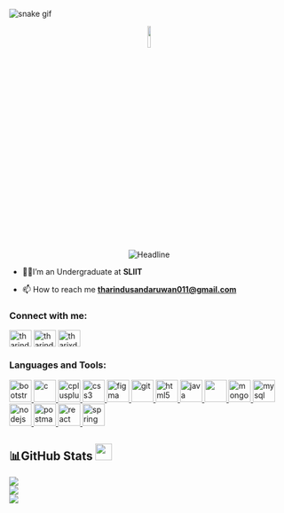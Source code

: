 ![snake gif](https://github.com/null3000/null3000/blob/output/github-contribution-grid-snake.svg)
<p align="center">
  <img src="https://raw.githubusercontent.com/7oSkaaa/7oSkaaa/main/Images/about_me.gif" width="10%" />
</p>



 <div align=center>
        <img src="https://readme-typing-svg.herokuapp.com?color=%236FDA44&size=32&center=true&vCenter=true&width=600&height=50&lines=Hey+there!+I'm+Tharindu+%F0%9F%91%8B;Computer+Science+Student;Full-Stack+Developer;Welcome+To+My+Profile...!" alt="Headline" />
    </div>    

- 👨‍🎓I’m an Undergraduate at **SLIIT**

- 📫 How to reach me **tharindusandaruwan011@gmail.com**

<h3 align="left">Connect with me:</h3>
<p align="left">
<a href="https://linkedin.com/in/tharindusandaruwan" target="blank"><img align="center" src="https://raw.githubusercontent.com/rahuldkjain/github-profile-readme-generator/master/src/images/icons/Social/linked-in-alt.svg" alt="tharindu-sandaruwan" height="30" width="40" /></a>
<a href="https://fb.com/tharindusandaruwan13" target="blank"><img align="center" src="https://raw.githubusercontent.com/rahuldkjain/github-profile-readme-generator/master/src/images/icons/Social/facebook.svg" alt="tharindusandaruwan13" height="30" width="40" /></a>
<a href="https://instagram.com/tharindusandaruwan_" target="blank"><img align="center" src="https://raw.githubusercontent.com/rahuldkjain/github-profile-readme-generator/master/src/images/icons/Social/instagram.svg" alt="tharixdu.13" height="30" width="40" /></a>
</p>

<h3 align="left">Languages and Tools:</h3>
<p align="left"> <a href="https://getbootstrap.com" target="_blank" rel="noreferrer"> <img src="https://github.com/tharindu-sandaruwan/skill-icons/blob/main/icons/Bootstrap.svg" alt="bootstrap" width="40" height="40"/> </a> <a href="https://www.cprogramming.com/" target="_blank" rel="noreferrer"> <img src="https://github.com/tharindu-sandaruwan/skill-icons/blob/main/icons/C.svg" alt="c" width="40" height="40"/> </a> <a href="https://www.w3schools.com/cpp/" target="_blank" rel="noreferrer"> <img src="https://github.com/tharindu-sandaruwan/skill-icons/blob/main/icons/CPP.svg" alt="cplusplus" width="40" height="40"/> </a> <a href="https://www.w3schools.com/css/" target="_blank" rel="noreferrer"> <img src="https://github.com/tharindu-sandaruwan/skill-icons/blob/main/icons/CSS.svg" alt="css3" width="40" height="40"/> </a> <a href="https://www.figma.com/" target="_blank" rel="noreferrer"> <img src="https://github.com/tharindu-sandaruwan/skill-icons/blob/main/icons/Figma-Light.svg" alt="figma" width="40" height="40"/> </a> <a href="https://git-scm.com/" target="_blank" rel="noreferrer"> <img src="https://github.com/tharindu-sandaruwan/skill-icons/blob/main/icons/Github-Dark.svg" alt="git" width="40" height="40"/> </a> <a href="https://www.w3.org/html/" target="_blank" rel="noreferrer"> <img src="https://github.com/tharindu-sandaruwan/skill-icons/blob/main/icons/HTML.svg" alt="html5" width="40" height="40"/> </a> <a href="https://www.java.com" target="_blank" rel="noreferrer"> <img src="https://github.com/tharindu-sandaruwan/skill-icons/blob/main/icons/Java-Light.svg" alt="java" width="40" height="40"/> </a> <a href="https://developer.mozilla.org/en-US/docs/Web/JavaScript" target="_blank" rel="noreferrer"> <img src="https://github.com/Scar1109/skill-icons/blob/main/icons/JavaScript.svg" width="40" height="40"/> </a> <a href="https://www.mongodb.com/" target="_blank" rel="noreferrer"> <img src="https://github.com/tharindu-sandaruwan/skill-icons/blob/main/icons/MongoDB.svg" alt="mongodb" width="40" height="40"/> </a> <a href="https://www.mysql.com/" target="_blank" rel="noreferrer"> <img src="https://github.com/tharindu-sandaruwan/skill-icons/blob/main/icons/MySQL-Light.svg" alt="mysql" width="40" height="40"/> </a> <a href="https://nodejs.org" target="_blank" rel="noreferrer"> <img src="https://github.com/tharindu-sandaruwan/skill-icons/blob/main/icons/NodeJS-Dark.svg" alt="nodejs" width="40" height="40"/> </a> <a href="https://postman.com" target="_blank" rel="noreferrer"> <img src="https://github.com/tharindu-sandaruwan/skill-icons/blob/main/icons/Postman.svg" alt="postman" width="40" height="40"/> </a> <a href="https://reactjs.org/" target="_blank" rel="noreferrer"> <img src="https://github.com/tharindu-sandaruwan/skill-icons/blob/main/icons/React-Dark.svg" alt="react" width="40" height="40"/> </a> <a href="https://spring.io/" target="_blank" rel="noreferrer"> <img src="https://github.com/tharindu-sandaruwan/skill-icons/blob/main/icons/Spring-Light.svg" alt="spring" width="40" height="40"/> </a> </p>

## 📊GitHub Stats <img src="https://media.giphy.com/media/iY8CRBdQXODJSCERIr/giphy.gif" width="30px">&nbsp;
![](https://github-readme-stats.vercel.app/api?username=tharindu-sandaruwan&theme=radical&hide_border=false&include_all_commits=false&count_private=false)<br/>
![](https://github-readme-streak-stats.herokuapp.com/?user=tharindu-sandaruwan&theme=radical&hide_border=false)<br/>
![](https://github-readme-stats.vercel.app/api/top-langs/?username=tharindu-sandaruwan&theme=radical&hide_border=false&include_all_commits=false&count_private=false&layout=compact)
